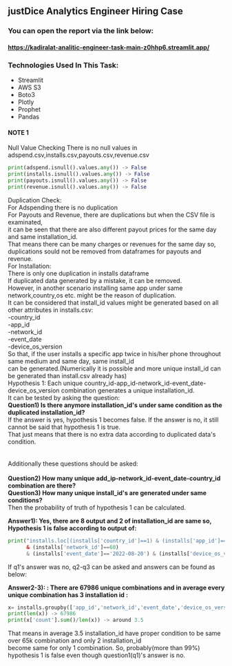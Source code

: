 ## justDice Analytics Engineer Hiring Case

### You can open the report via the link below:

#### https://kadiralat-analitic-engineer-task-main-z0hhp6.streamlit.app/

### Technologies Used In This Task:

+ Streamlit
+ AWS S3
+ Boto3
+ Plotly
+ Prophet
+ Pandas

#### NOTE 1

Null Value Checking
There is no null values in adspend.csv,installs.csv,payouts.csv,revenue.csv
```python
print(adspend.isnull().values.any()) -> False
print(installs.isnull().values.any()) -> False
print(payouts.isnull().values.any()) -> False
print(revenue.isnull().values.any()) -> False
```

Duplication Check:<br>
For Adspending there is no duplication<br>
For Payouts and Revenue, there are duplications but when the CSV file is examinated,<br>
it can be seen that there are also different payout prices for the same day and same installation_id.<br>
That means there can be many charges or revenues for the same day so,<br>
duplications sould not be removed from dataframes for payouts and revenue.<br>
For Installation:<br>
There is only one duplication in installs dataframe<br>
If duplicated data generated by a mistake, it can be removed.<br>
However, in another scenario installing same app under same network,country,os etc. might be the reason of duplication.<br>
It can be considered that install_id values might be generated based on all other attributes in installs.csv:<br>
-country_id<br>
-app_id<br>
-network_id<br>
-event_date<br>
-device_os_version<br>
So that, if the user installs a specific app twice in his/her phone throughout same medium and same day, same install_id<br>
can be generated.(Numerically it is possible and more unique install_id can be generated than install.csv already has)<br>
Hypothesis 1: Each unique country_id-app_id-network_id-event_date-device_os_version combination generates a unique installation_id.<br>
It can be tested by asking the question:<br>
**Question1) Is there anymore installation_id's under same condition as the duplicated installation_id?** <br>
If the answer is yes, hypothesis 1 becomes false. If the answer is no, it still cannot be said that hypothesis 1 is true.<br>
That just means that there is no extra data according to duplicated data's condition.<br><br><br>
Additionally these questions should be asked:<br><br>
**Question2) How many unique add_ip-network_id-event_date-country_id combination are there?**<br>
**Question3) How many unique install_id's are generated under same conditions?**<br>
Then the probability of truth of hypothesis 1 can be calculated.<br>

**Answer1): Yes, there are 8 output and 2 of installation_id are same so, Hypothesis 1 is false according to output of:**<br>
```python
print("installs.loc[(installs['country_id']==1) & (installs['app_id']==71)
      & (installs['network_id']==60)
      & (installs['event_date']=='2022-08-20') & (installs['device_os_version']=='12') ])
```      
If q1's answer was no, q2-q3 can be asked and answers can be found as below: <br>

**Answer2-3): : There are 67986 unique combinations and in average every unique combination has 3 installation id :**<br>
```python
x= installs.groupby(['app_id','network_id','event_date','device_os_version','country_id'])['install_id'].count().reset_index(name='count').sort_values(['count'],ascending=False)
print(len(x)) -> 67986
print(x['count'].sum()/len(x)) -> around 3.5
```   
That means in average 3.5 installation_id have proper condition to be same over 65k combination and only 2 installation_id<br>
become same for only 1 combination. So, probably(more than 99%) hypothesis 1 is false even though question1(q1)'s answer is no.<br>
